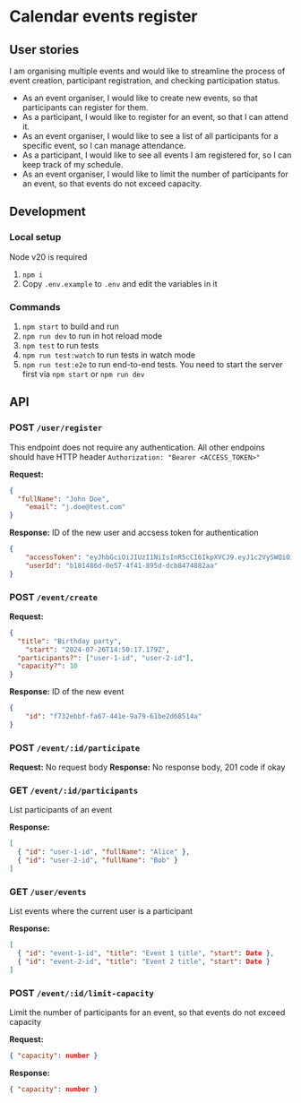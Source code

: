 # Calendar events register

## User stories

I am organising multiple events and would like to streamline the process of event creation,
participant registration, and checking participation status.

- As an event organiser, I would like to create new events, so that participants can register
  for them.
- As a participant, I would like to register for an event, so that I can attend it.
- As an event organiser, I would like to see a list of all participants for a specific event, so I
  can manage attendance.
- As a participant, I would like to see all events I am registered for, so I can keep track of
  my schedule.
- As an event organiser, I would like to limit the number of participants for an event, so
  that events do not exceed capacity.


## Development
### Local setup

Node v20 is required

1. `npm i`
2. Copy `.env.example` to `.env` and edit the variables in it

### Commands

1. `npm start` to build and run
2. `npm run dev` to run in hot reload mode
3. `npm test` to run tests
4. `npm run test:watch` to run tests in watch mode
5. `npm run test:e2e` to run end-to-end tests. You need to start the server first via `npm start` or `npm run dev`

## API

### POST `/user/register`
This endpoint does not require any authentication. All other endpoins should have HTTP header `Authorization: "Bearer <ACCESS_TOKEN>"`

**Request:**
```json
{
  "fullName": "John Doe",
	"email": "j.doe@test.com"
}
```
**Response:** ID of the new user and accsess token for authentication
```json
{
	"accessToken": "eyJhbGciOiJIUzI1NiIsInR5cCI6IkpXVCJ9.eyJ1c2VySWQiOiJiMTgxNDg2ZC0wZTU3LTRmNDEtODk1ZC1kY2I4NDc0ODgyYWEiLCJpYXQiOjE3MjIwMDQ4NDIsImV4cCI6MTcyMjYwOTY0Mn0.3VzaT55vA-0KJONmDVyOQrlY3BJGG6pG6iVbcWgQHkI",
	"userId": "b181486d-0e57-4f41-895d-dcb8474882aa"
}
```

### POST `/event/create`
**Request:**
```json
{
  "title": "Birthday party",
	"start": "2024-07-26T14:50:17.179Z",
  "participants?": ["user-1-id", "user-2-id"],
  "capacity?": 10
}
```
**Response:** ID of the new event
```json
{
	"id": "f732ebbf-fa67-441e-9a79-61be2d68514a"
}
```

### POST `/event/:id/participate`

**Request:** No request body
**Response:** No response body, 201 code if okay

### GET `/event/:id/participants`

List participants of an event

**Response:**
```json
[
  { "id": "user-1-id", "fullName": "Alice" },
  { "id": "user-2-id", "fullName": "Bob" }
]
```

### GET `/user/events`

List events where the current user is a participant

**Response:**
```json
[
  { "id": "event-1-id", "title": "Event 1 title", "start": Date },
  { "id": "event-2-id", "title": "Event 2 title", "start": Date }
]
```

### POST `/event/:id/limit-capacity`

Limit the number of participants for an event, so that events do not exceed
capacity

**Request:**
```json
{ "capacity": number }
```

**Response:**
```json
{ "capacity": number }
```

###